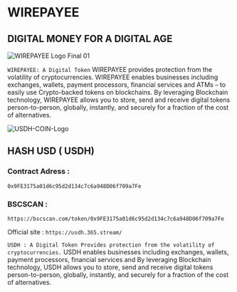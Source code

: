 # WIREPAYEE

## DIGITAL MONEY FOR A DIGITAL AGE

![WIREPAYEE Logo Final 01](https://user-images.githubusercontent.com/109957215/180755578-8efc815c-d19d-4fa9-b773-5d5f080ad83e.png)

`WIREPAYEE: A Digital Token`
WIREPAYEE provides protection from the volatility of cryptocurrencies. WIREPAYEE enables businesses including exchanges, wallets, payment processors, financial services and ATMs – to easily use Crypto-backed tokens on blockchains. By leveraging Blockchain technology, WIREPAYEE allows you to store, send and receive digital tokens person-to-person, globally, instantly, and securely for a fraction of the cost of alternatives.

![USDH-COIN-Logo](https://user-images.githubusercontent.com/109957215/180759010-f7e069d7-c49a-44d2-a3b8-ad41c92937a7.png)

## HASH USD ( USDH)

### Contract Adress :

```
0x9FE3175a01d6c95d2d134c7c6a948D06f709a7Fe
```

### BSCSCAN :

```
https://bscscan.com/token/0x9FE3175a01d6c95d2d134c7c6a948D06f709a7Fe
```

Official site : `https://usdh.365.stream/`

`USDH : A Digital Token Provides protection from the volatility of cryptocurrencies.` USDH enables businesses including exchanges, wallets, payment processors, financial services and By leveraging Blockchain technology, USDH allows you to store, send and receive digital tokens person-to-person, globally, instantly, and securely for a fraction of the cost of alternatives.
